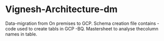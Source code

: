 # Vignesh-Architecture-dm
Data-migration from On premises to GCP. 
Schema creation file contains - code used to create tabls in GCP -BQ. 
Mastersheet to analyse thecolumn names in table. 
